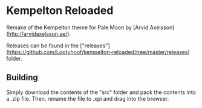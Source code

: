 # Kempelton Reloaded
Remake of the Kempelton theme for Pale Moon by [Arvid Axelsson] (http://arvidaxelsson.se/). 

Releases can be found in the ["releases"] (https://github.com/Lootyhoof/kempelton-reloaded/tree/master/releases) folder.

## Building
Simply download the contents of the "src" folder and pack the contents into a .zip file. Then, rename the file to .xpi and drag into the browser.
